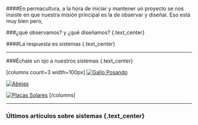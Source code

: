####En permacultura, a la hora de iniciar y mantener un proyecto se nos insiste en que nuestra misión principal es la de observar y diseñar. Eso está muy bien pero, 

###¿qué observamos? y ¿qué diseñamos?  {.text_center}

####La respuesta es sistemas {.text_center}

---

###Échale un ojo a nuestros sistemas {.text_center}

[columns count=3 width=100px]
[![Gallo Posando](/images/backgrounds/gallo_posando.jpg)](/sistemas/gallinas)

[![Abejas](/images/abejas/abejas_en_cuadro.jpg)](/sistemas/apicultura)

[![Placas Solares](/images/backgrounds/placas_solares.jpg)](/sistemas/fotovoltaico)
[/columns]


---

### Últimos artículos sobre sistemas {.text_center}

